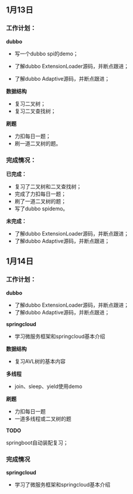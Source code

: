 ## 1月13日

### 工作计划：

**dubbo**

* 写一个dubbo spi的demo；

* 了解dubbo ExtensionLoader源码，并断点跟进；
* 了解dubbo Adaptive源码，并断点跟进；

**数据结构**

* 复习二叉树；
* 复习二叉查找树；

**刷题**

* 力扣每日一题；
* 刷一道二叉树的题。

### 完成情况：

**已完成：**

* 复习了二叉树和二叉查找树；
* 完成了力扣每日一题；
* 刷了一道二叉树的题；
* 写了dubbo spidemo。

**未完成：**

* 了解dubbo ExtensionLoader源码，并断点跟进；
* 了解dubbo Adaptive源码，并断点跟进；

##  1月14日

### 工作计划：

**dubbo**

* 了解dubbo ExtensionLoader源码，并断点跟进；
* 了解dubbo Adaptive源码，并断点跟进；

**springcloud**

* 学习微服务框架和springcloud基本介绍

**数据结构**

* 复习AVL树的基本内容

**多线程**

* join、sleep、yield使用demo

**刷题**

* 力扣每日一题
* 一道多线程或二叉树的题

**TODO**

springboot自动装配复习；

### 完成情况

**springcloud**

* 学习了微服务框架和springcloud基本介绍



